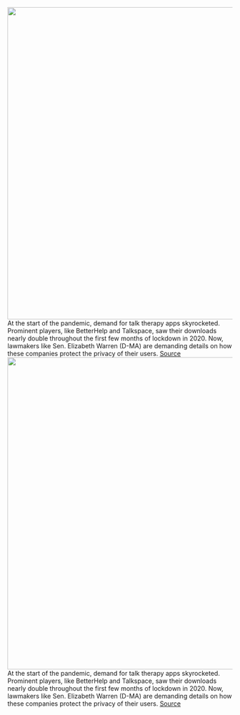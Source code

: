 <img src='https://cdn.vox-cdn.com/thumbor/G3Cty0VD3VY0DYQIiS-ysBH1UEM=/0x0:3530x2353/1200x800/filters:focal(1483x895:2047x1459)/cdn.vox-cdn.com/uploads/chorus_image/image/71007226/1393837660.0.jpg' width='700px' /><br/>
At the start of the pandemic, demand for talk therapy apps skyrocketed. Prominent players, like BetterHelp and Talkspace, saw their downloads nearly double throughout the first few months of lockdown in 2020. Now, lawmakers like Sen. Elizabeth Warren (D-MA) are demanding details on how these companies protect the privacy of their users.
<a href='https://www.theverge.com/2022/6/23/23179866/elizabeth-warren-betterhelp-talkspace-therapy-pandemic-app-philip-defranco'> Source <a/><img src='https://cdn.vox-cdn.com/thumbor/G3Cty0VD3VY0DYQIiS-ysBH1UEM=/0x0:3530x2353/1200x800/filters:focal(1483x895:2047x1459)/cdn.vox-cdn.com/uploads/chorus_image/image/71007226/1393837660.0.jpg' width='700px' /><br/>
At the start of the pandemic, demand for talk therapy apps skyrocketed. Prominent players, like BetterHelp and Talkspace, saw their downloads nearly double throughout the first few months of lockdown in 2020. Now, lawmakers like Sen. Elizabeth Warren (D-MA) are demanding details on how these companies protect the privacy of their users.
<a href='https://www.theverge.com/2022/6/23/23179866/elizabeth-warren-betterhelp-talkspace-therapy-pandemic-app-philip-defranco'> Source <a/>